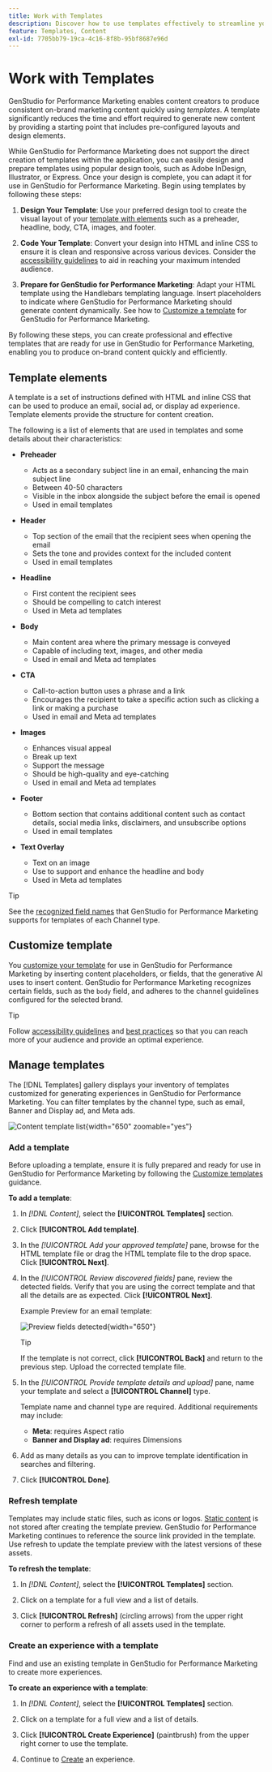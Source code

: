 ```yaml
---
title: Work with Templates
description: Discover how to use templates effectively to streamline your creative process in Adobe GenStudio for Performance Marketing.
feature: Templates, Content
exl-id: 7705bb79-19ca-4c16-8f8b-95bf8687e96d
---
```

# Work with Templates

GenStudio for Performance Marketing enables content creators to produce consistent on-brand marketing content quickly using _templates_. A template significantly reduces the time and effort required to generate new content by providing a starting point that includes pre-configured layouts and design elements.

While GenStudio for Performance Marketing does not support the direct creation of templates within the application, you can easily design and prepare templates using popular design tools, such as Adobe InDesign, Illustrator, or Express. Once your design is complete, you can adapt it for use in GenStudio for Performance Marketing. Begin using templates by following these steps:

1. **Design Your Template**: Use your preferred design tool to create the visual layout of your [template with elements](#template-elements) such as a preheader, headline, body, CTA, images, and footer.

2. **Code Your Template**: Convert your design into HTML and inline CSS to ensure it is clean and responsive across various devices. Consider the [accessibility guidelines](accessibility-for-templates.md) to aid in reaching your maximum intended audience.

3. **Prepare for GenStudio for Performance Marketing**: Adapt your HTML template using the Handlebars templating language. Insert placeholders to indicate where GenStudio for Performance Marketing should generate content dynamically. See how to [Customize a template](customize-template.md) for GenStudio for Performance Marketing.

By following these steps, you can create professional and effective templates that are ready for use in GenStudio for Performance Marketing, enabling you to produce on-brand content quickly and efficiently.

## Template elements

A template is a set of instructions defined with HTML and inline CSS that can be used to produce an email, social ad, or display ad experience. Template elements provide the structure for content creation.

The following is a list of elements that are used in templates and some details about their characteristics:

- **Preheader**

  - Acts as a secondary subject line in an email, enhancing the main subject line
  - Between 40-50 characters
  - Visible in the inbox alongside the subject before the email is opened
  - Used in email templates

- **Header**

  - Top section of the email that the recipient sees when opening the email
  - Sets the tone and provides context for the included content
  - Used in email templates

- **Headline**

  - First content the recipient sees
  - Should be compelling to catch interest
  - Used in Meta ad templates

- **Body**

  - Main content area where the primary message is conveyed
  - Capable of including text, images, and other media
  - Used in email and Meta ad templates

- **CTA**

  - Call-to-action button uses a phrase and a link
  - Encourages the recipient to take a specific action such as clicking a link or making a purchase
  - Used in email and Meta ad templates

- **Images**

  - Enhances visual appeal
  - Break up text
  - Support the message
  - Should be high-quality and eye-catching
  - Used in email and Meta ad templates

- **Footer**

  - Bottom section that contains additional content such as contact details, social media links, disclaimers, and unsubscribe options
  - Used in email templates

- **Text Overlay**

  - Text on an image
  - Use to support and enhance the headline and body
  - Used in Meta ad templates

>[!TIP]
>
>See the [recognized field names](customize-template.md#recognized-field-names) that GenStudio for Performance Marketing supports for templates of each Channel type.

## Customize template

You [customize your template](customize-template.md) for use in GenStudio for Performance Marketing by inserting content placeholders, or fields, that the generative AI uses to insert content. GenStudio for Performance Marketing recognizes certain fields, such as the `body` field, and adheres to the channel guidelines configured for the selected brand.

>[!TIP]
>
>Follow [accessibility guidelines](accessibility-for-templates.md) and [best practices](/help/user-guide/content/best-practices-for-templates.md) so that you can reach more of your audience and provide an optimal experience.

## Manage templates

The [!DNL Templates] gallery displays your inventory of templates customized for generating experiences in GenStudio for Performance Marketing. You can filter templates by the channel type, such as email, Banner and Display ad, and Meta ads.

![Content template list](/help/assets/content-templates.png){width="650" zoomable="yes"}

### Add a template

Before uploading a template, ensure it is fully prepared and ready for use in GenStudio for Performance Marketing by following the [Customize templates](customize-template.md) guidance.

**To add a template**:

1. In _[!DNL Content]_, select the **[!UICONTROL Templates]** section.

1. Click **[!UICONTROL Add template]**.

1. In the _[!UICONTROL Add your approved template]_ pane, browse for the HTML template file or drag the HTML template file to the drop space. Click **[!UICONTROL Next]**.

1. In the _[!UICONTROL Review discovered fields]_ pane, review the detected fields. Verify that you are using the correct template and that all the details are as expected. Click **[!UICONTROL Next]**.

   Example Preview for an email template:

   ![Preview fields detected](/help/assets/template-detected-fields.png){width="650"}

   >[!TIP]
   >
   >If the template is not correct, click **[!UICONTROL Back]** and return to the previous step. Upload the corrected template file.

1. In the _[!UICONTROL Provide template details and upload]_ pane, name your template and select a **[!UICONTROL Channel]** type.

   Template name and channel type are required. Additional requirements may include:

   - **Meta**: requires Aspect ratio
   - **Banner and Display ad**: requires Dimensions

1. Add as many details as you can to improve template identification in searches and filtering.

1. Click **[!UICONTROL Done]**.

### Refresh template

Templates may include static files, such as icons or logos. [Static content](/help/user-guide/content/customize-template.md#static-content) is not stored after creating the template preview. GenStudio for Performance Marketing continues to reference the source link provided in the template. Use refresh to update the template preview with the latest versions of these assets.

**To refresh the template**:

1. In _[!DNL Content]_, select the **[!UICONTROL Templates]** section.

1. Click on a template for a full view and a list of details.

1. Click **[!UICONTROL Refresh]** (circling arrows) from the upper right corner to perform a refresh of all assets used in the template.

### Create an experience with a template

Find and use an existing template in GenStudio for Performance Marketing to create more experiences.

**To create an experience with a template**:

1. In _[!DNL Content]_, select the **[!UICONTROL Templates]** section.

1. Click on a template for a full view and a list of details.

1. Click **[!UICONTROL Create Experience]** (paintbrush) from the upper right corner to use the template.

1. Continue to [Create](/help/user-guide/create/overview.md#create-use-cases) an experience.

